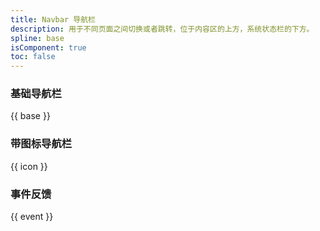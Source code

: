 ```yaml
---
title: Navbar 导航栏
description: 用于不同页面之间切换或者跳转，位于内容区的上方，系统状态栏的下方。
spline: base
isComponent: true
toc: false
---
```



### 基础导航栏

{{ base }}

### 带图标导航栏

{{ icon }}

### 事件反馈

{{ event }}
